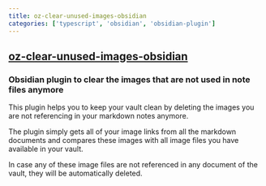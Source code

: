 ```yaml
---
title: oz-clear-unused-images-obsidian
categories: ['typescript', 'obsidian', 'obsidian-plugin']
---
```

## [oz-clear-unused-images-obsidian](https://github.com/ozntel/oz-clear-unused-images-obsidian)

### Obsidian plugin to clear the images that are not used in note files anymore


This plugin helps you to keep your vault clean by deleting the images you are not referencing in your markdown notes anymore.

The plugin simply gets all of your image links from all the markdown documents and compares these images with all image files you have available in your vault.

In case any of these image files are not referenced in any document of the vault, they will be automatically deleted.
